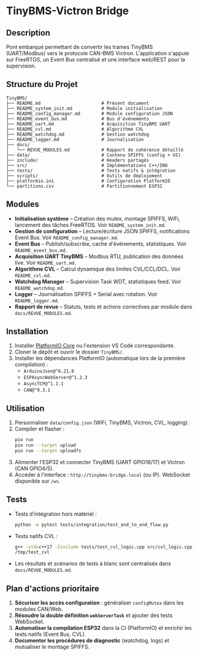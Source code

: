 # TinyBMS-Victron Bridge

## Description
Pont embarqué permettant de convertir les trames TinyBMS (UART/Modbus) vers le protocole CAN-BMS Victron. L'application s'appuie sur FreeRTOS, un Event Bus centralisé et une interface web/REST pour la supervision.

## Structure du Projet
```
TinyBMS/
├── README.md                       # Présent document
├── README_system_init.md           # Module initialisation
├── README_config_manager.md        # Module configuration JSON
├── README_event_bus.md             # Bus d'événements
├── README_uart.md                  # Acquisition TinyBMS UART
├── README_cvl.md                   # Algorithme CVL
├── README_watchdog.md              # Gestion watchdog
├── README_logger.md                # Journalisation
├── docs/
│   └── REVUE_MODULES.md            # Rapport de cohérence détaillé
├── data/                           # Contenu SPIFFS (config + UI)
├── include/                        # Headers partagés
├── src/                            # Implémentations C++/INO
├── tests/                          # Tests natifs & intégration
├── scripts/                        # Outils de déploiement
├── platformio.ini                  # Configuration PlatformIO
└── partitions.csv                  # Partitionnement ESP32
```

## Modules
- **Initialisation système** – Création des mutex, montage SPIFFS, WiFi, lancement des tâches FreeRTOS. Voir `README_system_init.md`.
- **Gestion de configuration** – Lecture/écriture JSON SPIFFS, notifications Event Bus. Voir `README_config_manager.md`.
- **Event Bus** – Publish/subscribe, cache d'événements, statistiques. Voir `README_event_bus.md`.
- **Acquisition UART TinyBMS** – Modbus RTU, publication des données live. Voir `README_uart.md`.
- **Algorithme CVL** – Calcul dynamique des limites CVL/CCL/DCL. Voir `README_cvl.md`.
- **Watchdog Manager** – Supervision Task WDT, statistiques feed. Voir `README_watchdog.md`.
- **Logger** – Journalisation SPIFFS + Serial avec rotation. Voir `README_logger.md`.
- **Rapport de revue** – Statuts, tests et actions correctives par module dans `docs/REVUE_MODULES.md`.

## Installation
1. Installer [PlatformIO Core](https://platformio.org/) ou l'extension VS Code correspondante.
2. Cloner le dépôt et ouvrir le dossier `TinyBMS/`.
3. Installer les dépendances PlatformIO (automatique lors de la première compilation) :
   - `ArduinoJson@^6.21.0`
   - `ESPAsyncWebServer@^1.2.3`
   - `AsyncTCP@^1.1.1`
   - `CAN@^0.3.1`

## Utilisation
1. Personnaliser `data/config.json` (WiFi, TinyBMS, Victron, CVL, logging).
2. Compiler et flasher :
   ```bash
   pio run
   pio run --target upload
   pio run --target uploadfs
   ```
3. Alimenter l'ESP32 et connecter TinyBMS (UART GPIO16/17) et Victron (CAN GPIO4/5).
4. Accéder à l'interface : `http://tinybms-bridge.local` (ou IP). WebSocket disponible sur `/ws`.

## Tests
- Tests d'intégration hors matériel :
  ```bash
  python -m pytest tests/integration/test_end_to_end_flow.py
  ```
- Tests natifs CVL :
  ```bash
  g++ -std=c++17 -Iinclude tests/test_cvl_logic.cpp src/cvl_logic.cpp -o /tmp/test_cvl
  /tmp/test_cvl
  ```
- Les résultats et scénarios de tests à blanc sont centralisés dans `docs/REVUE_MODULES.md`.

## Plan d'actions prioritaire
1. **Sécuriser les accès configuration** : généraliser `configMutex` dans les modules CAN/Web.
2. **Résoudre la double définition `webServerTask`** et ajouter des tests WebSocket.
3. **Automatiser la compilation ESP32** dans la CI (PlatformIO) et enrichir les tests natifs (Event Bus, CVL).
4. **Documenter les procédures de diagnostic** (watchdog, logs) et mutualiser le montage SPIFFS.
